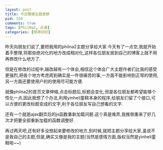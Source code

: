 ```yaml
---
layout: post
title: 今日整理主题感想
pid: 159
comments: true
tags: [PhilNa2, 点滴]
categories: [唠唠叨叨]
---
```

昨天向朋友们说了,要把我用的philna2主题分享给大家.今天有了一点空,我就开始着手整理,将那些绝对化的地方改成相对化,这样各位朋友放到自己的博客上就不用再修改什么地方了.

但是在修改的过程中,越改越有一个体会,相信这个体会广大主题作者们比我的感受更强烈,把各个地方考虑周到确实是一件很痛苦的事,一方面不能影响到正常的使用,另一方面还要使用户的的使用尽可能方便.

就像philna2的首页文章伸缩,点击标题后,标题会变化,但是各位朋友都希望能够个性化一点,因此我想了个办法,利用yinheli童鞋本身的程序,给朋友们留了个接口,可以方便的更改标题变成的文字,利于各位朋友写自己想看的文字.

还有一个就是ajax翻页后的js函数重新加载问题.这个真是难弄,我推倒重来了好几次才把要全部重新加载的函数调整好.

再过两天吧,还有好多没想起来要修改的地方,到时候,就把主题分享给大家,虽说不是我自己的主题,但是,确实又像是我的主题(当然是感情方面,版权当然是yinheli童鞋啦~~)
